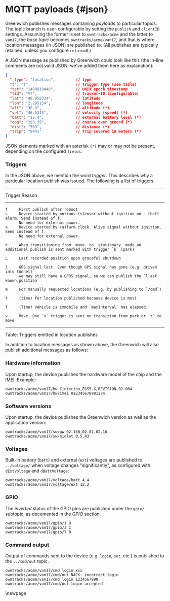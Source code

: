 # MQTT payloads {#json}

Greenwich publishes messages containing _payloads_ to particular topics. The topic branch
is user-configurable by setting the `publish` and `clientID` settings. Assuming the former
is set to `owntracks/acme` and the latter to `van17`, the _base topic_ becomes `owntracks/acme/van17`, and that is where location messages (in JSON) are published to. (All publishes are typically
retained, unless you configure `retain=0`.)


A JSON message as published by Greenwich could look like this (the in-line comments are not valid JSON; we've added them here as explanation):

```json
{
  "_type": "location",         // type
  "t": "t",                    // trigger type (see table)
  "tst": "1408810440",         // UNIX epoch timestamp
  "tid": "V7",                 // tracker-ID (configurable)
  "lat": "48.858334",          // latitude
  "lon": "2.295134",           // longitude
  "alt": "38.0",               // altitude (*)
  "vel": "46.5315",            // velocity (speed) (*)
  "batt": "12.4",              // external battery level (*)
  "cog": "283.35",             // course over ground (*)
  "dist": "569",               // distance (*)
  "trip": "8441"               // trip covered in meters (*)
}
```
JSON elements marked with an asterisk `(*)` may or may not be present, depending on the
configured `fields`.

### Triggers

In the JSON above, we mention the word _trigger_. This describes why a particular
location publish was issued. The following is a list of triggers:

--------- ---------------------------------------------------------
 Trigger  Reason
--------- ---------------------------------------------------------
    f     First publish after reboot
    s     Device started by motions (s)ensor without ignition on - theft alarm. Send instead of f.
          No need for external power.
    a     Device started by (a)larm clock. Alive signal without ignition. Send instead of f.
          No need for external power.

    k     When transitioning from _move_ to _stationary_ mode an additional publish is sent marked with trigger `k` (park)

    L     Last recorded position upon graceful shutdown 

    l     GPS signal lost. Even though GPS signal has gone (e.g. driven into tunnel)
          we may still have a GPRS signal, so we can publish the `l`ast known position

    m     For manually requested locations (e.g. by publishing to `/cmd`)

    t     (time) for location published because device is movi

    T     (Time) Vehicle is immobile and `maxInterval` has elapsed.

    v     Move. One `v` trigger is sent on transition from park or `t` to move
--------- ---------------------------------------------------------

Table: Triggers emitted in location publishes



In addition to location messages as shown above, the Greenwich will also publish additional
messages as follows:

### Hardware information

Upon startup, the device publishes the hardware model of the chip and the IMEI. Example:

```
owntracks/acme/van17/hw Cinterion,EGS5-X,REVISION 02.004
owntracks/acme/van17/hw/imei 012345678901234
```

### Software versions

Upon startup, the device publishes the Greenwich version as well as the application version:

```
owntracks/acme/van17/sw/gw 02.16B,02.01,02.16
owntracks/acme/van17/sw/midlet 0.5.43
```

### Voltages

Built-in battery (`batt`) and external (`ext`) voltages are published to `../voltage/` when voltage changes "significantly", as configured with `dExtVoltage` and `dBattVoltage`:

```
owntracks/acme/van17/voltage/batt 4.4
owntracks/acme/van17/voltage/ext 12.2
```


### GPIO

The *inverted* status of the GPIO pins are published under the `gpio/` subtopic, as documented in the _GPIO_ section.

```
owntracks/acme/van17/gpio/1 0
owntracks/acme/van17/gpio/3 1
owntracks/acme/van17/gpio/7 0
```

### Command output

Output of commands sent to the device (e.g. `login`, `set`, etc.) is published to the `../cmd/out` topic.

```
owntracks/acme/van17/cmd login xxx
owntracks/acme/van17/cmd/out NACK: incorrect login
owntracks/acme/van17/cmd login 1234567890
owntracks/acme/van17/cmd/out login accepted
```

\newpage

